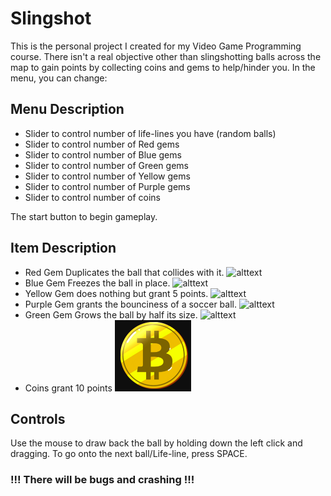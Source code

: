 # Slingshot

This is the personal project I created for my Video Game Programming course.
There isn't a real objective other than slingshotting balls across the map to gain points by collecting coins and gems to help/hinder you. In the menu, you can change:


## Menu Description

- Slider to control number of life-lines you have (random balls)
- Slider to control number of Red gems
- Slider to control number of Blue gems
- Slider to control number of Green gems
- Slider to control number of Yellow gems
- Slider to control number of Purple gems
- Slider to control number of coins

The start button to begin gameplay.


## Item Description

- Red Gem Duplicates the ball that collides with it.
![alttext](https://i.gyazo.com/b869afbe533bad4c059b5df73e518fbd.png "Red Gem")
- Blue Gem Freezes the ball in place.
![alttext](https://i.gyazo.com/0efbe6f558e41e62b719d1769dacc304.png "Blue Gem")
- Yellow Gem does nothing but grant 5 points.
![alttext](https://i.gyazo.com/a3de62a158ee0b24604d846df53be6db.png "Yellow Gem")
- Purple Gem grants the bounciness of a soccer ball.
![alttext](https://i.gyazo.com/7d5ee2a97dbab83041ee2a76dbe55728.png "Purple Gem")
- Green Gem Grows the ball by half its size.
![alttext](https://i.gyazo.com/b112b11f53e7e4ea04063fc50997cffa.png "Green Gem")
- Coins grant 10 points
![alttext](bitcoin.png "Red Gem")

## Controls

Use the mouse to draw back the ball by holding down the left click and dragging.
To go onto the next ball/Life-line, press SPACE.

### !!! There will be bugs and crashing !!!
